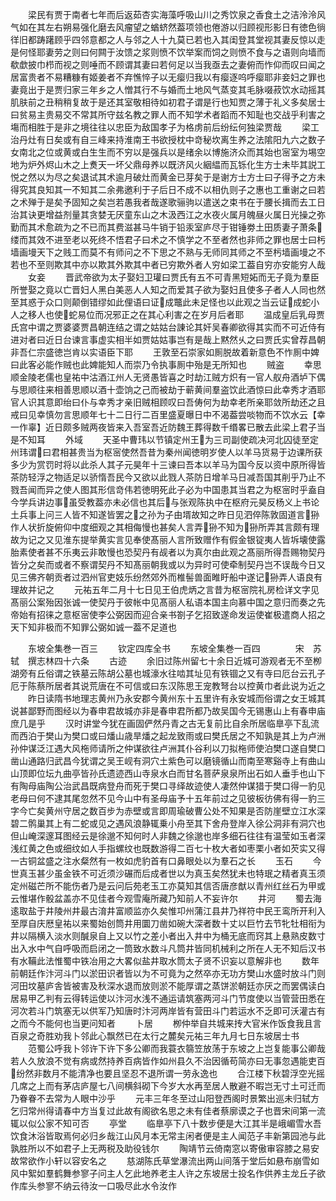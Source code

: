 <!-- { "loadSidebar": true } -->
　　梁民有贾于南者七年而后返茹杏实海藻呼吸山川之秀饮泉之香食土之洁泠泠风气如在其左右朔易强化磨去风瘤望之蝤蛴然葢项领也倦游以归顾视形影日有徳色徜徉旧都踌躇顾乎四邻意都之人与邻之人十九莫已若也入其闺登其堂视其妻反惊以走是何怪耶妻劳之则曰何闗于汝馈之浆则愤不饮举案而饲之则愤不食与之语则向墙而欷歔披巾栉而视之则唾而不顾谓其妻曰若何足以当我亟去之妻俯而怍仰而叹曰闻之居富贵者不易糟糠有姬姜者不弃憔悴子以无瘿归我以有瘿逐呜呼瘿耶非妾妇之罪也妻竟出于是贾归家三年乡之人憎其行不与婚而土地风气蒸变其毛脉啜菽饮水动摇其肌肤前之丑稍稍复故于是还其室敬相待如初君子谓是行也知贾之薄于礼义多矣居士曰贫易主贵易交不常其所守兹名教之罪人而不知学术者蹈而不知耻也交战乎利害之塲而相胜于是非之境往往以忠臣为敌国孝子为格虏前后纷纭何独梁贾哉
　　梁工治丹灶有日矣或有自三峰来持淮南王书欲授枕中竒秘坎离生养之法隂阳九六之数子女南北之位或黄或白生生而不穷以是强兵以是绪余以博施济众而其始也宻室为埸空地为炉外烬山木之上煑天一坏父鼎母养以既济风火絪緼而瓦铄化生方士未毕其説工悦之然以为尽之矣退试其术逾月破灶而黄金已芽矣于是谢方士方士曰子得予之方未得究其良知其一不知其二余弗邀利于子后日不成不以相仇则子之惠也工重谢之曰若之术殚于是矣予固知之矣岂若愚我者哉遂歌骊驹以遣送之束书在于腰长揖而去工日治其诀更增益剂量其贪婪无厌童东山之木汲西江之水夜火属月魄昼火属日光操之弥勤而其术愈疏为之不已而其费滋甚马牛销于铅汞室庐尽于钳锤劵土田质妻子萧条缕而其效不进至老以死终不悟君子曰术之不慎学之不至者然也非师之罪也居士曰杇墙画墁天下之贱工而莫不有师问之不下思之不熟与无师同其师之不至杇墙画墁之不若也不至则欺其中亦以欺其外欺其中者已穷欺外者人穷如梁工葢自穷亦安能穷人哉
　　女妾
　　晋武帝欲为太子娶妇卫瓘曰贾氏有五不可青黑短妬而无子竟为羣臣所誉娶之竟以亡晋妇人黑白美恶人人知之而爱其子欲为娶妇且使多子者人人同也然至其惑于众口则颠倒错缪如此俚语曰证成鼈此未足怪也以此观之当云证成蛇小人之移人也使蛇易位而况邪正之在其心利害之在岁月后者耶
　　温成皇后乳母贾氏宫中谓之贾婆婆贾昌朝连结之谓之姑姑台諌论其奸吴春卿欲得其实而不可近侍有进对者曰近日台谏言事虚实相半如贾姑姑事岂有是哉上黙然乆之曰贾氏实曾荐昌朝非吾仁宗盛徳岂肯以实语臣下耶
　　王敦至石崇家如厠脱故着新意色不怍厠中婢曰此客必能作贼也此婢能知人而崇乃令执事厠中殆是无所知也
　　贼盗
　　幸思顺金陵老儒也皇祐中沽酒江州人无贤愚皆喜之时劫江贼方炽有一官人舣舟酒垆下偶与思顺往来相善思顺以酒十壶饷之己而被劫于蕲黄间羣盗饮此酒惊曰此幸秀才酒耶官人识其意即绐曰仆与幸秀才亲旧贼相顾叹曰吾俦何为劫幸老所亲耶敛所劫还之且戒曰见幸慎勿言思顺年七十二日行二百里盛夏曝日中不渴葢尝啖物而不饮水云【幸一作辜】近日颇多贼两夜皆来入吾室吾近防魏王葬得数千缗畧已散去此梁上君子当是不知耳
　　外域
　　天圣中曹玮以节镇定州王为三司副使疏决河北囚徒至定州玮谓曰君相甚贵当为枢宻使然吾昔为秦州闻徳明岁使人以羊马货易于边课所获多少为赏罚时将以此杀人其子元昊年十三谏曰吾本以羊马为国今反以资中原所得皆茶防轻浮之物适足以骄惰吾民今又欲以此戮人茶防日增羊马日减吾国其削乎乃止不戮吾闻而异之使人图其形信竒伟若徳明死此子必为中国患其当君之为枢宻时乎盍自今学兵讲边事虽受教葢亦未必信也其后与张观陈执中在枢府元昊反杨义上书论土兵事上问三人皆不知遂皆罢之之孙为子由壻故知之昨日见泗倅陈敦固道言狲作人状折旋俯仰中度细观之其相侮慢也甚矣人言弄狲不知为狲所弄其言颇有理故为记之又见淮东提举黄实言见奉使髙丽人言所致赠作有假金银锭夷人皆坼壊使露胎素使者甚不乐夷云非敢慢也恐契丹有觇者以为真尔由此观之髙丽所得吾赐物契丹皆分之矣而或者不察谓契丹不知髙丽朝我或以为异时可使牵制契丹岂不误哉今日又见三佛齐朝贡者过泗州官吏妓乐纷然郊外而椎髻兽面睢盱船中遂记狲弄人语良有理故并记之
　　元祐五年二月十七日见王伯虎炳之言昔为枢宻院礼房检详文字见髙丽公案殆因张诚一使契丹于彼帐中见髙丽人私语本国主向慕中国之意归而奏之先帝始有招徕之意枢宻使李公弼因而迎合亲书劄子乞招致遂命发运使崔极遣商人招之天下知非极而不知罪公弼如诚一葢不足道也











　　东坡全集巻一百三
　　钦定四库全书
　　东坡全集巻一百四　　　　宋　苏轼　撰志林四十六条
　　古迹
　　余旧过陈州留七十余日近城可游观者无不至栁湖旁有丘俗谓之铁墓云陈胡公墓也城濠水往啮其址见有铁锢之又有寺曰厄台云孔子厄于陈蔡所居者其说荒唐在不可信或曰东汉陈思王宠教弩台以控黄巾者此说为近之
　　昨日读隋书地理志黄州乃永安郡今黄州东十五里许有永安城而俗谓之女王城其说甚鄙野而图经以为春申君故城亦非是春申君所都乃故吴国今无锡惠山上有春申庙庶几是乎
　　汉时讲堂今犹在画固俨然丹青之古无复前比自余所居临臯亭下乱流而西泊于樊山为樊口或曰燔山歳旱燔之起龙致雨或曰樊氏居之不知孰是其上为卢洲孙仲谋泛江遇大风柂师请所之仲谋欲往卢洲其仆谷利以刀拟柂师使泊樊口遂自樊口凿山通路归武昌今犹谓之吴王岘有洞穴土紫色可以磨镜循山而南至寒谿寺上有曲山山顶即位坛九曲亭皆孙氏遗迹西山寺泉水白而甘名菩萨泉泉所出石如人垂手也山下有陶母庙陶公治武昌既病登舟而死于樊口寻绎故迹使人凄然仲谋猎于樊口得一豹见老母曰何不逮其尾忽然不见今山中有圣母庙予十五年前过之见彼板彷佛有得一豹三字今亡矣黄州守居之数百步为赤壁或言即周瑜破曹公处不知果是否防崖壁立江水深碧二鹘巢其上有二蛇或见之遇风浪静辄乗小舟至其下舍舟登岸入徐公洞非有洞穴也但山崦深邃耳图经云是徐邈不知何时人非魏之徐邈也岸多细石往往有温莹如玉者深浅红黄之色或细纹如人手指螺纹也既数游得二百七十枚大者如枣栗小者如芡实又得一古铜盆盛之注水粲然有一枚如虎豹首有口鼻眼处以为羣石之长
　　玉石
　　今世真玉甚少虽金铁不可近须沙碾而后成者世以为真玉矣然犹未也特珉之精者真玉须定州磁芒所不能伤者乃是云问后苑老玉工亦莫知其信否唐彦猷以青州红丝石为甲或云惟堪作骰盆盖亦不见佳者今观雪庵所藏乃知前人不妄许尔
　　井河
　　蜀去海逺取盐于井陵州井最古淯井富顺监亦久矣惟卭州蒲江县井乃祥符中民王鸾所开利入至厚自庆厯皇祐以来蜀始创筒井用圜刀凿如碗大深者数十丈以巨竹去节牝牡相衔为井以隔横入淡水则醎泉自上又以竹之差小者出入井中为桶无底而窍其上悬熟皮数寸出入水中气自呼吸而启闭之一筒致水数斗凡筒井皆同机械利之所在人无不知后汉书有水鞴此法惟蜀中铁冶用之大畧似盐井取水筒太子贤不识妄以意解非也
　　数年前朝廷作汴河斗门以淤田识者皆以为不可竟为之然卒亦无功方樊山水盛时放斗门则河田坟墓庐舎皆被害及秋深水退而放则淤不能厚谓之蒸饼淤朝廷亦厌之而罢偶读白居易甲乙判有云得转运使以汴河水浅不通运请筑塞两河斗门节度使以当管营田悉在河次若斗门筑塞无以供军乃知唐时汴河两岸皆有营田斗门若运水不乏即可沃灌古有之而今不能何也当更问知者
　　卜居
　　栁仲举自共城来抟大官米作饭食我且言百泉之奇胜劝我卜邻此心飘然已在太行之麓矣元祐三年九月七日东坡居士书
　　范蜀公呼我卜邻许下许下多公卿而我蓑衣篛笠放荡于东坡之上岂复能事公卿哉若人久放浪不觉有病或然持养百病皆作如州县久不治因循苟简亦曰无事忽遇能吏百纷然非数月不能清净也要且坚忍不退所谓一劳永逸也
　　合江楼下秋碧浮空光摇几席之上而有茅店庐屋七八间横斜砌下今岁大水再至居人散避不暇岂无寸土可迁而乃眷眷不去常为人眼中沙乎
　　元丰三年冬至过山阳登西阁时景繁出巡未归轼方乞归常州得请春中方当复过此故有阁欲名思之未有佳者蔡廓谟之子也晋宋间第一流辄以似公家不知可否
　　亭堂
　　临臯亭下八十数步便是大江其半是峨嵋雪水吾饮食沐浴皆取焉何必归乡哉江山风月本无常主闲者便是主人闻范子丰新第园池与此孰胜所以不如君子上无两税及助役钱尔
　　陶靖节云倚南窓以寄傲审容膝之易安故常欲作小轩以容安名之
　　慈湖陈氏草堂瀑流出两山间落于堂后如悬布崩雪如风中絮如羣鹤舞参寥子问主人乞此地养老主人许之东坡居士投名作供养主龙丘子欲作库头参寥不纳云待汝一口吸尽此水令汝作
